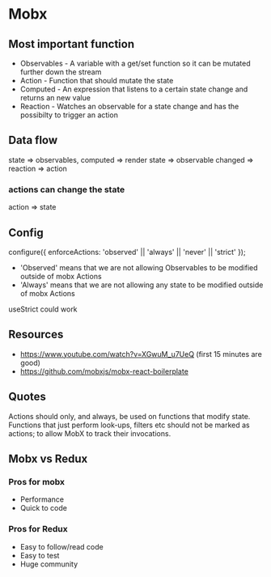 # Mobx #

## Most important function ##

- Observables - A variable with a get/set function so it can be mutated further down the stream
- Action - Function that should mutate the state
- Computed - An expression that listens to a certain state change and returns an new value
- Reaction - Watches an observable for a state change and has the possibilty to trigger an action


## Data flow ##

state => observables, computed => render
state => observable changed => reaction => action

### actions can change the state ###

action => state


## Config ## 

configure({
  enforceActions: 'observed' || 'always' || 'never' || 'strict' 
});

- 'Observed' means that we are not allowing Observables to be modified outside of mobx Actions
- 'Always' means that we are not allowing any state to be modified outside of mobx Actions

useStrict could work


## Resources ##

- https://www.youtube.com/watch?v=XGwuM_u7UeQ (first 15 minutes are good)
- https://github.com/mobxjs/mobx-react-boilerplate


## Quotes ##

Actions should only, and always, be used on functions that modify state. Functions that just perform look-ups, filters etc should not be marked as actions; to allow MobX to track their invocations.


## Mobx vs Redux ##

### Pros for mobx ###

- Performance
- Quick to code


### Pros for Redux ###

- Easy to follow/read code
- Easy to test
- Huge community
